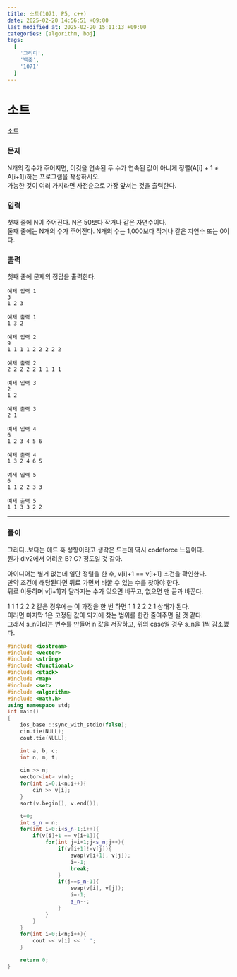 ```yaml
---
title: 소트(1071, P5, c++)
date: 2025-02-20 14:56:51 +09:00
last_modified_at: 2025-02-20 15:11:13 +09:00
categories: [algorithm, boj]
tags:
  [
    '그리디',
    '백준',
    '1071'
  ]
---
```

# **소트**

[소트](https://www.acmicpc.net/problem/1071)

### 문제
N개의 정수가 주어지면, 이것을 연속된 두 수가 연속된 값이 아니게 정렬(A[i] + 1 ≠ A[i+1])하는 프로그램을 작성하시오.<br>
가능한 것이 여러 가지라면 사전순으로 가장 앞서는 것을 출력한다.

### 입력
첫째 줄에 N이 주어진다. N은 50보다 작거나 같은 자연수이다.<br>
둘째 줄에는 N개의 수가 주어진다. N개의 수는 1,000보다 작거나 같은 자연수 또는 0이다.

### 출력
첫째 줄에 문제의 정답을 출력한다.
```
예제 입력 1 
3
1 2 3

예제 출력 1 
1 3 2

예제 입력 2 
9
1 1 1 1 2 2 2 2 2

예제 출력 2 
2 2 2 2 2 1 1 1 1

예제 입력 3 
2
1 2

예제 출력 3 
2 1

예제 입력 4 
6
1 2 3 4 5 6

예제 출력 4 
1 3 2 4 6 5

예제 입력 5 
6
1 1 2 2 3 3

예제 출력 5 
1 1 3 3 2 2
```

---
### 풀이
그리디..보다는 애드 훅 성향이라고 생각은 드는데 역시 codeforce 느낌이다.<br>
뭔가 div2에서 어려운 B? C? 정도일 것 같아.<br>

아이디어는 별거 없는데 일단 정렬을 한 후, v[i]+1 == v[i+1] 조건을 확인한다.<br>
만약 조건에 해당된다면 뒤로 가면서 바꿀 수 있는 수를 찾아야 한다.<br>
뒤로 이동하며 v[i+1]과 달라지는 수가 있으면 바꾸고, 없으면 맨 끝과 바꾼다.<br>

1 1 1 2 2 2 같은 경우에는 이 과정을 한 번 하면 1 1 2 2 2 1 상태가 된다.<br>
이러면 마지막 1은 고정된 값이 되기에 찾는 범위를 한칸 줄여주면 될 것 같다.<br>
그래서 s_n이라는 변수를 만들어 n 값을 저장하고, 위의 case일 경우 s_n을 1씩 감소했다.


```c++
#include <iostream>
#include <vector>
#include <string>
#include <functional>
#include <stack>
#include <map>
#include <set>
#include <algorithm>
#include <math.h>
using namespace std;
int main()
{
    ios_base ::sync_with_stdio(false);
    cin.tie(NULL);
    cout.tie(NULL);

    int a, b, c;
    int n, m, t;
    
    cin >> n;
    vector<int> v(n);
    for(int i=0;i<n;i++){
        cin >> v[i];
    }
    sort(v.begin(), v.end());

    t=0;
    int s_n = n;
    for(int i=0;i<s_n-1;i++){
        if(v[i]+1 == v[i+1]){
            for(int j=i+1;j<s_n;j++){
                if(v[i+1]!=v[j]){
                    swap(v[i+1], v[j]);
                    i=-1;
                    break;
                }
                if(j==s_n-1){
                    swap(v[i], v[j]);
                    i=-1;
                    s_n--;
                }
            }
        }
    }
    for(int i=0;i<n;i++){
        cout << v[i] << ' ';
    }

    return 0;
}
```
